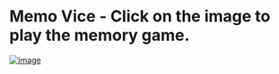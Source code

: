 # Memo Vice - Click on the image to play the memory game.
[![image](https://user-images.githubusercontent.com/88388684/230811901-dc9594db-ebf4-418d-9cb9-f260c6ab8d55.png)](https://emtyloc.github.io/memorice-web/)
